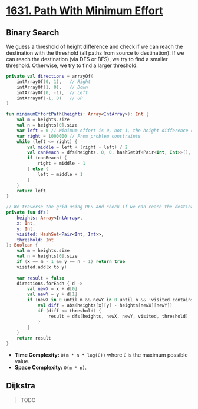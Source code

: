 # [1631. Path With Minimum Effort](https://leetcode.com/problems/path-with-minimum-effort/description/)

## Binary Search
We guess a threshold of height difference and check if we can reach the destination with the threshold (all paths from source to destination). If we can reach the destination (via DFS or BFS), we try to find a smaller threshold. Otherwise, we try to find a larger threshold.

```kotlin
private val directions = arrayOf(
    intArrayOf(0, 1),   // Right
    intArrayOf(1, 0),   // Down
    intArrayOf(0, -1),  // Left
    intArrayOf(-1, 0)   // UP
)

fun minimumEffortPath(heights: Array<IntArray>): Int {
    val m = heights.size
    val n = heights[0].size
    var left = 0 // Minimum effort is 0, not 1, the height difference can be 0. (same height)
    var right = 1000000 // From problem constraints
    while (left <= right) {
        val middle = left + (right - left) / 2
        val canReach = dfs(heights, 0, 0, hashSetOf<Pair<Int, Int>>(), middle)
        if (canReach) {
            right = middle - 1
        } else {
            left = middle + 1
        }
    }
    return left
}

// We traverse the grid using DFS and check if we can reach the destination with the threshold.
private fun dfs(
    heights: Array<IntArray>, 
    x: Int, 
    y: Int, 
    visited: HashSet<Pair<Int, Int>>, 
    threshold: Int
): Boolean {
    val m = heights.size
    val n = heights[0].size
    if (x == m - 1 && y == n - 1) return true
    visited.add(x to y)
    
    var result = false
    directions.forEach { d -> 
        val newX = x + d[0]
        val newY = y + d[1]
        if (newX in 0 until m && newY in 0 until n && !visited.contains(newX to newY)) {
            val diff = abs(heights[x][y] - heights[newX][newY])
            if (diff <= threshold) {
                result = dfs(heights, newX, newY, visited, threshold) || result
            }
        }
    }
    return result
}
```

* **Time Complexity:** `O(m * n * log(C))` where `C` is the maximum possible value.
* **Space Complexity:** `O(m * n)`.

## Dijkstra
> TODO

